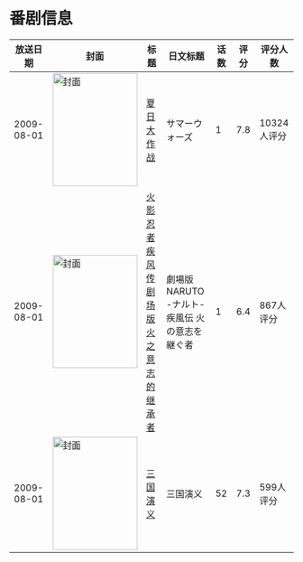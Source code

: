 # 番剧信息

|放送日期|封面|标题|日文标题|话数|评分|评分人数|
|---|---|---|---|---|---|---|
|2009-08-01|<img src="//lain.bgm.tv/pic/cover/c/73/e0/1905_5tj44.jpg" alt="封面" style="width:150px;height:200px;object-fit:cover;">|[夏日大作战](https://bangumi.tv/subject/1905)|サマーウォーズ|1|7.8|10324人评分|
|2009-08-01|<img src="//lain.bgm.tv/pic/cover/c/6b/9b/4668_pIPLT.jpg" alt="封面" style="width:150px;height:200px;object-fit:cover;">|[火影忍者疾风传 剧场版 火之意志的继承者](https://bangumi.tv/subject/4668)|劇場版 NARUTO -ナルト- 疾風伝 火の意志を継ぐ者|1|6.4|867人评分|
|2009-08-01|<img src="//lain.bgm.tv/pic/cover/c/0c/ba/29366_IFHHe.jpg" alt="封面" style="width:150px;height:200px;object-fit:cover;">|[三国演义](https://bangumi.tv/subject/29366)|三国演义|52|7.3|599人评分|
